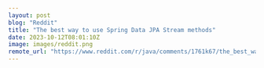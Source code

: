 ```yaml
---
layout: post
blog: "Reddit"
title: "The best way to use Spring Data JPA Stream methods"
date: 2023-10-12T08:01:10Z
image: images/reddit.png
remote_url: "https://www.reddit.com/r/java/comments/1761k67/the_best_way_to_use_spring_data_jpa_stream_methods/"
---
```

